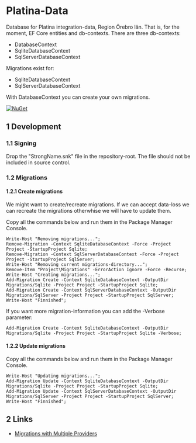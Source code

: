 # Platina-Data

Database for Platina integration-data, Region Örebro län. That is, for the moment, EF Core entities and db-contexts. There are three db-contexts:
- DatabaseContext
- SqliteDatabaseContext
- SqlServerDatabaseContext

Migrations exist for:
- SqliteDatabaseContext
- SqlServerDatabaseContext

With DatabaseContext you can create your own migrations.

[![NuGet](https://img.shields.io/nuget/v/RegionOrebroLan.Platina.Data.svg?label=NuGet)](https://www.nuget.org/packages/RegionOrebroLan.Platina.Data)

## 1 Development

### 1.1 Signing

Drop the "StrongName.snk" file in the repository-root. The file should not be included in source control.

### 1.2 Migrations

#### 1.2.1 Create migrations

We might want to create/recreate migrations. If we can accept data-loss we can recreate the migrations otherwhise we will have to update them.

Copy all the commands below and run them in the Package Manager Console.

	Write-Host "Removing migrations...";
	Remove-Migration -Context SqliteDatabaseContext -Force -Project Project -StartupProject Sqlite;
	Remove-Migration -Context SqlServerDatabaseContext -Force -Project Project -StartupProject SqlServer;
	Write-Host "Removing current migrations-directory...";
	Remove-Item "Project\Migrations" -ErrorAction Ignore -Force -Recurse;
	Write-Host "Creating migrations...";
	Add-Migration Create -Context SqliteDatabaseContext -OutputDir Migrations/Sqlite -Project Project -StartupProject Sqlite;
	Add-Migration Create -Context SqlServerDatabaseContext -OutputDir Migrations/SqlServer -Project Project -StartupProject SqlServer;
	Write-Host "Finnished";

If you want more migration-information you can add the -Verbose parameter:

	Add-Migration Create -Context SqliteDatabaseContext -OutputDir Migrations/Sqlite -Project Project -StartupProject Sqlite -Verbose;

#### 1.2.2 Update migrations

Copy all the commands below and run them in the Package Manager Console.

	Write-Host "Updating migrations...";
	Add-Migration Update -Context SqliteDatabaseContext -OutputDir Migrations/Sqlite -Project Project -StartupProject Sqlite;
	Add-Migration Update -Context SqlServerDatabaseContext -OutputDir Migrations/SqlServer -Project Project -StartupProject SqlServer;
	Write-Host "Finnished";

## 2 Links

- [Migrations with Multiple Providers](https://docs.microsoft.com/en-us/ef/core/managing-schemas/migrations/providers/)